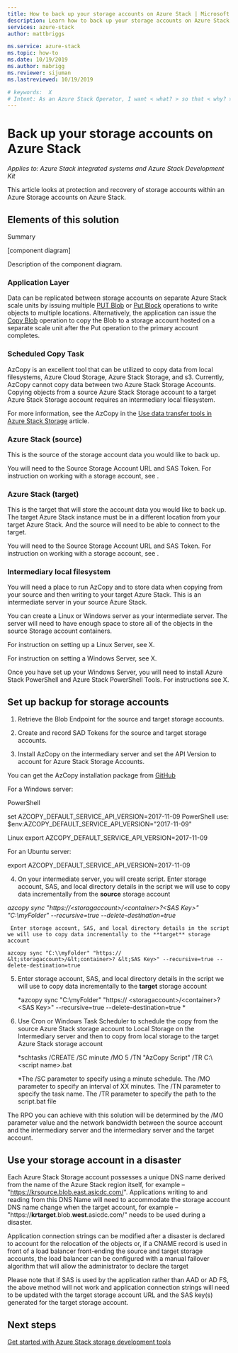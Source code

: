 ```yaml
---
title: How to back up your storage accounts on Azure Stack | Microsoft Docs
description: Learn how to back up your storage accounts on Azure Stack.
services: azure-stack
author: mattbriggs

ms.service: azure-stack
ms.topic: how-to
ms.date: 10/19/2019
ms.author: mabrigg
ms.reviewer: sijuman
ms.lastreviewed: 10/19/2019

# keywords:  X
# Intent: As an Azure Stack Operator, I want < what? > so that < why? >
---
```


# Back up your storage accounts on Azure Stack

*Applies to: Azure Stack integrated systems and Azure Stack Development Kit*

This article looks at protection and recovery of storage accounts within an Azure Storage accounts on Azure Stack.

## Elements of this solution

Summary

[component diagram]

Description of the component diagram.

### Application Layer

Data can be replicated between storage accounts on separate Azure Stack scale units by issuing multiple [PUT Blob](https://docs.microsoft.com/rest/api/storageservices/put-blob) or [Put Block](https://docs.microsoft.com/rest/api/storageservices/put-block) operations to write objects to multiple locations. Alternatively, the application can issue the [Copy Blob](https://docs.microsoft.com/rest/api/storageservices/copy-blob) operation to copy the Blob to a storage account hosted on a separate scale unit after the Put operation to the primary account completes.

### Scheduled Copy Task

AzCopy is an excellent tool that can be utilized to copy data from local filesystems, Azure Cloud Storage, Azure Stack Storage, and s3. Currently, AzCopy cannot copy data between two Azure Stack Storage Accounts. Copying objects from a source Azure Stack Storage account to a target Azure Stack Storage account requires an intermediary local filesystem.

For more information, see the AzCopy in the [Use data transfer tools in Azure Stack Storage](https://docs.microsoft.com/azure-stack/user/azure-stack-storage-transfer?view=azs-1908#azcopy) article.

### Azure Stack (source)

This is the source of the storage account data you would like to back up.

You will need to the Source Storage Account URL and SAS Token. For instruction on working with a storage account, see []().

### Azure Stack (target)

This is the target that will store the account data you would like to back up. The target Azure Stack instance must be in a different location from your target Azure Stack. And the source will need to be able to connect to the target.

You will need to the Source Storage Account URL and SAS Token. For instruction on working with a storage account, see []().

### Intermediary local filesystem

You will need a place to run AzCopy and to store data when copying from your source and then writing to your target Azure Stack. This is an intermediate server in your source Azure Stack.

You can create a Linux or Windows server as your intermediate server. The server will need to have enough space to store all of the objects in the source Storage account containers.

For instruction on setting up a Linux Server, see X.

For instruction on setting a Windows Server, see X.

Once you have set up your Windows Server, you will need to install Azure Stack PowerShell and Azure Stack PowerShell Tools. For instructions see X.

## Set up backup for storage accounts

1. Retrieve the Blob Endpoint for the source and target storage accounts.

2. Create and record SAD Tokens for the source and target storage accounts.

3. Install AzCopy on the intermediary server and set the API Version to account for Azure Stack Storage Accounts.

You can get the AzCopy installation package from [GitHub](https://github.com/Azure/azure-storage-azcopy)

For a Windows server:

PowerShell

set AZCOPY_DEFAULT_SERVICE_API_VERSION=2017-11-09 PowerShell use: $env:AZCOPY_DEFAULT_SERVICE_API_VERSION="2017-11-09"

Linux export AZCOPY_DEFAULT_SERVICE_API_VERSION=2017-11-09

For an Ubuntu server:

export AZCOPY_DEFAULT_SERVICE_API_VERSION=2017-11-09

4. On your intermediate server, you will create script. Enter storage account, SAS, and local directory details in the script we will use to copy data incrementally from the **source** storage account

*azcopy sync "https://&lt;storagaccount>/&lt;container>?&lt;SAS Key>" "C:\\myFolder" --recursive=true --delete-destination=true*

     Enter storage account, SAS, and local directory details in the script we will use to copy data incrementally to the **target** storage account

    azcopy sync "C:\\myFolder" "https:// &lt;storagaccount>/&lt;container>? &lt;SAS Key>" --recursive=true --delete-destination=true

5.  Enter storage account, SAS, and local directory details in the script we will use to copy data incrementally to the **target** storage account
    
    *azcopy sync "C:\\myFolder" "https:// &lt;storagaccount>/&lt;container>? &lt;SAS Key>" --recursive=true --delete-destination=true
    *

6.  Use Cron or Windows Task Scheduler to schedule the copy from the source Azure Stack storage account to Local Storage on the Intermediary server and then to copy from local storage to the target Azure Stack storage account
    
    *schtasks /CREATE /SC minute /MO 5 /TN "AzCopy Script" /TR C:\\&lt;script name>.bat
    
    *The /SC parameter to specify using a minute schedule.
    The /MO parameter to specify an interval of XX minutes.
    The /TN parameter to specify the task name.
    The /TR parameter to specify the path to the script.bat file

The RPO you can achieve with this solution will be determined by the /MO parameter value and the network bandwidth between the source account and the intermediary server and the intermediary server and the target account.

## Use your storage account in a disaster

Each Azure Stack Storage account possesses a unique DNS name derived from the name of the Azure Stack region itself, for example – "https://krsource.blob.east.asicdc.com/". Applications writing to and reading from this DNS Name will need to accommodate the storage account DNS name change when the target account, for example – "https://**krtarget**.blob.**west**.asicdc.com/" needs to be used during a disaster.

Application connection strings can be modified after a disaster is declared to account for the relocation of the objects or, if a CNAME record is used in front of a load balancer front-ending the source and target storage accounts, the load balancer can be configured with a manual failover algorithm that will allow the administrator to declare the target

Please note that if SAS is used by the application rather than AAD or AD FS, the above method will not work and application connection strings will need to be updated with the target storage account URL and the SAS key(s) generated for the target storage account.

## Next steps

[Get started with Azure Stack storage development tools](azure-stack-storage-dev.md)